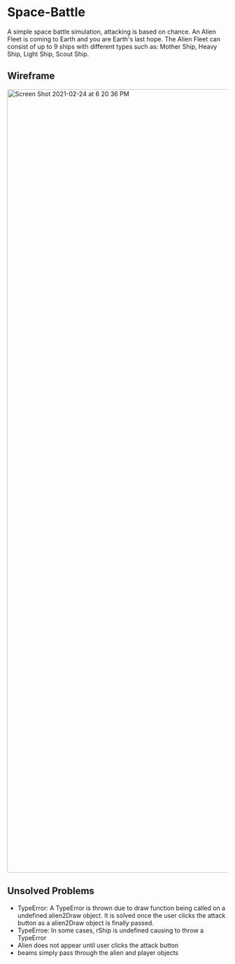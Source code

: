 # Space-Battle
A simple space battle simulation, attacking is based on chance. An Alien Fleet is coming to Earth and you are Earth's last hope. The Alien Fleet can consist of up to 9 ships with different types such as: Mother Ship, Heavy Ship, Light Ship, Scout Ship.

## Wireframe
<img width="1788" alt="Screen Shot 2021-02-24 at 6 20 36 PM" src="https://user-images.githubusercontent.com/65182748/109079936-b4492d80-76cd-11eb-9ab9-1332a4358d1b.png">

## Unsolved Problems
- TypeError: A TypeError is thrown due to draw function being called on a undefined alien2Draw object. It is solved once the user clicks the attack button as a alien2Draw object is finally passed.
- TypeErroe: In some cases, rShip is undefined causing to throw a TypeError
- Alien does not appear until user clicks the attack button
- beams simply pass through the alien and player objects

